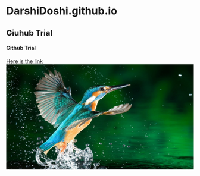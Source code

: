 # DarshiDoshi.github.io
## Giuhub Trial
#### Github Trial
[Here is the link](https://www.youtube.com›watch)<br>
<img src = "Bird.jpg">

